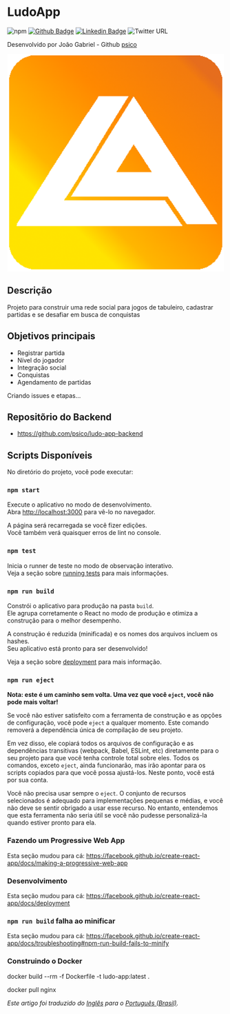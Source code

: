 # LudoApp
![npm](https://img.shields.io/npm/v/npm)
[![Github Badge](https://img.shields.io/badge/-Github-000?style=flat-square&logo=Github&logoColor=white&link=)](https://github.com/psico)
[![Linkedin Badge](https://img.shields.io/badge/-LinkedIn-blue?style=flat-square&logo=Linkedin&logoColor=white&link=https://www.linkedin.com/in/jo%C3%A3o-gabriel-dos-santos-rodrigues-34378323/?locale=en_US)](https://www.linkedin.com/in/jo%C3%A3o-gabriel-dos-santos-rodrigues-34378323/?locale=en_US)
![Twitter URL](https://img.shields.io/twitter/url?style=social&url=https%3A%2F%2Ftwitter.com%2Fpsico_jg)

Desenvolvido por João Gabriel - Github [psico](https://github.com/psico)

![Image](public/ludo512.png)

## Descrição
Projeto para construir uma rede social para jogos de tabuleiro, cadastrar partidas e se desafiar em busca de conquistas

## Objetivos principais
* Registrar partida
* Nível do jogador
* Integração social
* Conquistas
* Agendamento de partidas

Criando issues e etapas...

## Repositõrio do Backend
* https://github.com/psico/ludo-app-backend

## Scripts Disponíveis

No diretório do projeto, você pode executar:

### `npm start`

Execute o aplicativo no modo de desenvolvimento.<br />
Abra [http://localhost:3000](http://localhost:3000) para vê-lo no navegador.

A página será recarregada se você fizer edições.<br />
Você também verá quaisquer erros de lint no console.

### `npm test`

Inicia o runner de teste no modo de observação interativo.<br />
Veja a seção sobre [running tests](https://facebook.github.io/create-react-app/docs/running-tests) para mais informações.

### `npm run build`

Constrói o aplicativo para produção na pasta `build`.<br />
Ele agrupa corretamente o React no modo de produção e otimiza a construção para o melhor desempenho.

A construção é reduzida (minificada) e os nomes dos arquivos incluem os hashes.<br />
Seu aplicativo está pronto para ser desenvolvido!

Veja a seção sobre [deployment](https://facebook.github.io/create-react-app/docs/deployment) para mais informação.

### `npm run eject`

**Nota: este é um caminho sem volta. Uma vez que você `eject`, você não pode mais voltar!**

Se você não estiver satisfeito com a ferramenta de construção e as opções de configuração, você pode `eject` a qualquer momento. Este comando removerá a dependência única de compilação de seu projeto.

Em vez disso, ele copiará todos os arquivos de configuração e as dependências transitivas (webpack, Babel, ESLint, etc) diretamente para o seu projeto para que você tenha controle total sobre eles. Todos os comandos, exceto `eject`, ainda funcionarão, mas irão apontar para os scripts copiados para que você possa ajustá-los. Neste ponto, você está por sua conta.

Você não precisa usar sempre o `eject`. O conjunto de recursos selecionados é adequado para implementações pequenas e médias, e você não deve se sentir obrigado a usar esse recurso. No entanto, entendemos que esta ferramenta não seria útil se você não pudesse personalizá-la quando estiver pronto para ela.

### Fazendo um Progressive Web App

Esta seção mudou para cá: https://facebook.github.io/create-react-app/docs/making-a-progressive-web-app

### Desenvolvimento

Esta seção mudou para cá: https://facebook.github.io/create-react-app/docs/deployment

### `npm run build` falha ao minificar

Esta seção mudou para cá: https://facebook.github.io/create-react-app/docs/troubleshooting#npm-run-build-fails-to-minify

### Construindo o Docker

docker build --rm -f Dockerfile -t ludo-app:latest .

docker pull nginx

*Este artigo foi traduzido do [Inglês](README.md) para o [Português (Brasil)](README-pt-BR.md).*
